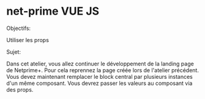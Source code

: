 # net-prime VUE JS




Objectifs:

Utiliser les props
 

Sujet: 

Dans cet atelier, vous allez continuer le développement de la landing page de Netprime+. 
Pour cela reprennez la page créée lors de l'atelier précédent. Vous devez maintenant remplacer le block central par plusieurs instances d'un même composant. 
Vous devrez passer les valeurs au composant via des props.

